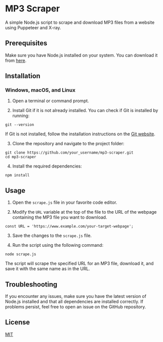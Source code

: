 # MP3 Scraper

A simple Node.js script to scrape and download MP3 files from a website using Puppeteer and X-ray.

## Prerequisites

Make sure you have Node.js installed on your system. You can download it from [here](https://nodejs.org/).

## Installation

### Windows, macOS, and Linux

1. Open a terminal or command prompt.

2. Install Git if it is not already installed. You can check if Git is installed by running:

```
git --version
```

If Git is not installed, follow the installation instructions on the [Git website](https://git-scm.com/downloads).

3. Clone the repository and navigate to the project folder:

```
git clone https://github.com/your_username/mp3-scraper.git
cd mp3-scraper
```

4. Install the required dependencies:

```
npm install
```

## Usage

1. Open the `scrape.js` file in your favorite code editor.

2. Modify the `URL` variable at the top of the file to the URL of the webpage containing the MP3 file you want to download.

```
const URL = 'https://www.example.com/your-target-webpage';
```

3. Save the changes to the `scrape.js` file.

4. Run the script using the following command:

```
node scrape.js
```

The script will scrape the specified URL for an MP3 file, download it, and save it with the same name as in the URL.

## Troubleshooting

If you encounter any issues, make sure you have the latest version of Node.js installed and that all dependencies are installed correctly. If problems persist, feel free to open an issue on the GitHub repository.

## License

[MIT](LICENSE)

